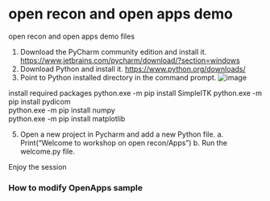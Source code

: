 # open recon and open apps demo
open recon and open apps demo files
1.	Download the PyCharm community edition and install it.
https://www.jetbrains.com/pycharm/download/?section=windows
2.	Download Python and install it.
https://www.python.org/downloads/
3.	Point to Python installed directory in the command prompt.
     ![image](https://github.com/punithbv06/open_recon_apps_demo/assets/33754175/47116361-4f7c-408f-94f5-a72619e9aa45)

   install required packages
   python.exe -m pip install SimpleITK 
   python.exe -m pip install pydicom  
   python.exe -m pip install numpy  
   python.exe -m pip install matplotlib 
   
   
5.	Open a new project in Pycharm and add a new Python file.
  a.	Print(“Welcome to workshop on open recon/Apps”)
  b.	 Run the welcome.py file.

Enjoy the session
### How to modify OpenApps sample
